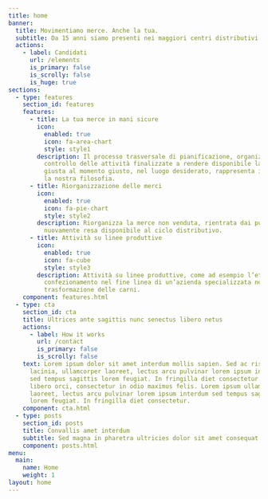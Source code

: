 ```yaml
---
title: home
banner:
  title: Movimentiamo merce. Anche la tua.
  subtitle: Da 15 anni siamo presenti nei maggiori centri distributivi del nord italia.
  actions:
    - label: Candidati
      url: /elements
      is_primary: false
      is_scrolly: false
      is_huge: true
sections:
  - type: features
    section_id: features
    features:
      - title: La tua merce in mani sicure
        icon:
          enabled: true
          icon: fa-area-chart
          style: style1
        description: Il processo trasversale di pianificazione, organizzazione e
          controllo delle attività finalizzate a rendere disponibile la cosa
          giusta al momento giusto, nel luogo desiderato, rappresenta in sintesi
          la nostra filosofia.
      - title: Riorganizzazione delle merci
        icon:
          enabled: true
          icon: fa-pie-chart
          style: style2
        description: Riorganizza la merce non venduta, rientrata dai punti vendita, e
          nuovamente resa disponibile al ciclo distributivo.
      - title: Attività su linee produttive
        icon:
          enabled: true
          icon: fa-cube
          style: style3
        description: Attività su linee produttive, come ad esempio l’etichettatura ed il
          confezionamento nel fine linea di un’azienda specializzata nella
          trasformazione delle carni.
    component: features.html
  - type: cta
    section_id: cta
    title: Ultrices ante sagittis nunc senectus libero netus
    actions:
      - label: How it works
        url: /contact
        is_primary: false
        is_scrolly: false
    text: Lorem ipsum dolor sit amet interdum mollis sapien. Sed ac risus. Phasellus
      lacinia, ullamcorper laoreet, lectus arcu pulvinar lorem ipsum interdum
      sed tempus sagittis lorem feugiat. In fringilla diet consectetur. Morbi
      libero orci, consectetur in odio maximus felis. Lorem ipsum ullamcorper
      laoreet, lectus arcu pulvinar lorem ipsum interdum sed tempus sagittis
      lorem feugiat. In fringilla diet consectetur.
    component: cta.html
  - type: posts
    section_id: posts
    title: Convallis amet interdum
    subtitle: Sed magna in pharetra ultricies dolor sit amet consequat adipiscing lorem.
    component: posts.html
menu:
  main:
    name: Home
    weight: 1
layout: home
---
```

